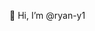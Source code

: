 👋 Hi, I’m @ryan-y1


<!---
- 👀 I’m interested in ...
- 🌱 I’m currently learning ...
- 💞️ I’m looking to collaborate on ...
- 📫 How to reach me ...

ryan-y1/ryan-y1 is a ✨ special ✨ repository because its `README.md` (this file) appears on your GitHub profile.
You can click the Preview link to take a look at your changes.

https://towardsdatascience.com/build-a-stunning-readme-for-your-github-profile-9b80434fe5d7
--->
